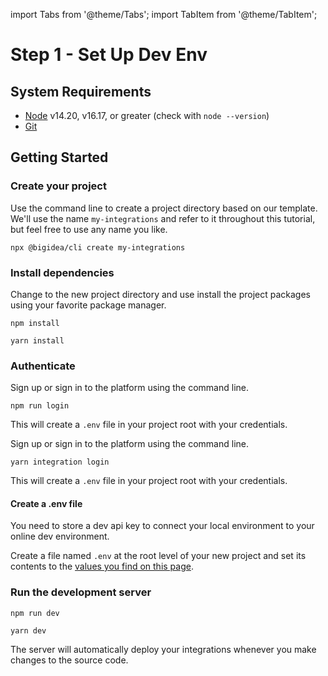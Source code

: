 import Tabs from '@theme/Tabs';
import TabItem from '@theme/TabItem';

# Step 1 - Set Up Dev Env

## System Requirements

* [Node](https://nodejs.org/en/) v14.20, v16.17, or greater (check with `node --version`)
* [Git](https://git-scm.com/)

## Getting Started

### Create your project

Use the command line to create a project directory based on our template. We'll use the name `my-integrations` and refer to it throughout this tutorial, but feel free to use any name you like.

```shell
npx @bigidea/cli create my-integrations
```

### Install dependencies
Change to the new project directory and use install the project packages using your favorite package manager.

<Tabs>
  <TabItem value="npm" label="npm" default>

```shell
npm install
```

  </TabItem>
  <TabItem value="yarn" label="yarn" default>

```shell
yarn install
```

  </TabItem>
</Tabs>


### Authenticate 

<Tabs>
  <TabItem value="npm" label="npm" default>

Sign up or sign in to the platform using the command line.

```shell
npm run login
```

This will create a `.env` file in your project root with your credentials.

  </TabItem>
  <TabItem value="yarn" label="yarn" default>

Sign up or sign in to the platform using the command line.

```shell
yarn integration login
```

This will create a `.env` file in your project root with your credentials.

  </TabItem>
  <TabItem value="manual" label="Manual" default>

#### Create a .env file

You need to store a dev api key to connect your local environment to your online dev environment. 

Create a file named `.env` at the root level of your new project and set its contents to the [values you find on this page](https://integration.bigidea.io/prototype/integrations/envs/dev/setup).


  </TabItem>
</Tabs>


### Run the development server

<Tabs>
  <TabItem value="npm" label="npm" default>

```shell
npm run dev
```

  </TabItem>
  <TabItem value="yarn" label="yarn" default>

```shell
yarn dev
```

  </TabItem>
</Tabs>

The server will automatically deploy your integrations whenever you make changes to the source code.
